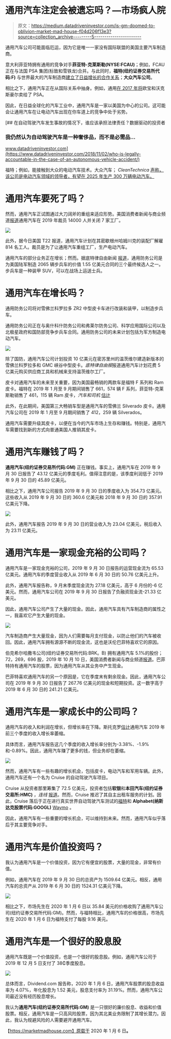 # 通用汽车注定会被遗忘吗？—市场疯人院

> 原文：<https://medium.datadriveninvestor.com/is-gm-doomed-to-oblivion-market-mad-house-f04d206f13e3?source=collection_archive---------5----------------------->

通用汽车公司可能面临厄运，因为它是唯一一家没有国际联盟的美国主要汽车制造商。

意大利菲亚特拥有通用的竞争对手**菲亚特-克莱斯勒(NYSE:FCAU)**；例如，FCAU 正在与法国 PSA 集团(标致和雪铁龙)合并。与此同时，**福特(纽约证券交易所代码:F)** 与世界最大的汽车制造商[建立了日益增长的合作关系](https://media.ford.com/content/fordmedia/fna/us/en/news/2019/07/12/ford-vw.html)；**大众汽车公司**。

相比之下，通用汽车正在从国际关系中抽身。例如，通用[在 2017 年将](https://www.nbcnews.com/business/autos/general-motors-agrees-sale-opel-vauxhall-psa-2-3bn-n729441)欧宝和沃克斯豪尔卖给了 PSA。

因此，在日益全球化的汽车工业中，通用汽车是一家以美国为中心的公司。这可能会让通用汽车在让电动汽车出现在你车道上的竞争中处于劣势。

[](https://www.datadriveninvestor.com/2018/11/02/who-is-legally-accountable-in-the-case-of-an-autonomous-vehicle-accident/) [## 在自动驾驶汽车发生事故的情况下，谁应该承担法律责任？数据驱动的投资者

### 我仍然认为自动驾驶汽车是一种奢侈品，而不是必需品…

www.datadriveninvestor.com](https://www.datadriveninvestor.com/2018/11/02/who-is-legally-accountable-in-the-case-of-an-autonomous-vehicle-accident/) 

福特；例如，能接触到大众的电动汽车技术。大众汽车； *CleanTechnica* [声称，该公司是电动汽车领域的领导者，有望在 2025 年生产 300 万辆电动汽车。](https://cleantechnica.com/2019/12/30/volkswagen-group-aiming-to-produce-3-million-electric-vehicles-in-2025-how-might-it-get-there/)

# 通用汽车要死了吗？

然而，通用汽车正试图通过大刀阔斧的重组来适应形势。美国消费者新闻与商业频道[报道](https://www.cnbc.com/2019/12/23/automakers-cut-jobs-close-factories-to-save-billions-in-2019.html)通用汽车在 2019 年裁员 14000 人并关闭 7 家工厂。

![](img/568fb6d87bcec9d1fee835ffbb4a6142.png)

此外，据今日美国 T22 报道，通用汽车计划在其密歇根州哈姆川克的装配厂解雇 814 名工人。裁员是为了让通用汽车重组工厂，生产电动汽车。

通用汽车的部分业务正在增长；然而。据底特律自由新闻 [报道](https://www.freep.com/story/money/cars/general-motors/2019/12/18/gm-military-vehicles-self-driving/2631919001/)，通用防务公司是为美国陆军制造 2065 辆步兵车的价值 1.55 亿美元合同的三个最终候选人之一。步兵车是一种装甲 SUV，可以在战场上运送士兵。

# 通用汽车在增长吗？

通用防务公司将对雪佛兰科罗拉多 ZR2 中型皮卡车进行改装和装甲，以制造步兵车。

通用防务公司正在与奥什科什防务公司和弗莱尔防务公司、科学应用国际公司以及北极星政府和国防部竞争步兵车合同。通用防务公司的未来计划包括为军方制造电动汽车。

![](img/320832c0c4df1318e9a14760c5756aba.png)

除了国防，通用汽车公司计划投资 10 亿美元在密苏里州的温茨维尔建造新版本的雪佛兰科罗拉多和 GMC 峡谷中型皮卡。*底特律自由报*报道通用汽车计划花费 5 亿美元购买供应商工具和机械来支持温茨维尔工厂。

皮卡对通用汽车的未来至关重要，因为美国最畅销的两款车是福特 F 系列和 Ram 皮卡。福特在 2019 年 1 月至 9 月期间销售了 661，574 辆 F 系列，菲亚特-克莱斯勒销售了 461，115 辆 Ram 皮卡，*汽车和司机* [估计](https://www.caranddriver.com/news/g27041933/best-selling-cars-2019/?slide=24)

此外，在此期间，美国第三大畅销车型是通用汽车的雪佛兰 Silverado 皮卡。通用汽车公司在 2019 年 1 月至 9 月期间销售了 412，259 辆 Silverados。

通用汽车需要升级其皮卡，以便在当今的汽车市场上生存和赚钱。特别是，通用汽车需要找到新的方式向普通美国人推销其皮卡。

# 通用汽车赚钱了吗？

**通用汽车(纽约证券交易所代码:GM)** 正在赚钱。事实上，通用汽车在 2019 年 9 月 30 日报告了 43.12 亿美元的季度毛利。值得注意的是，该季度利润低于 2019 年 9 月 30 日的 45.89 亿美元。

相比之下，通用汽车公司报告 2019 年 9 月 30 日的季度收入为 354.73 亿美元。这些收入从 2019 年 9 月 30 日的 360.6 亿美元和 2018 年 9 月 30 日的 357.91 亿美元下降。

![](img/9462dbc4030ed9e6b4d6a25c13f7e71e.png)

此外，通用汽车报告 2019 年 9 月 30 日的营业收入为 23.04 亿美元，税后收入为 23.11 亿美元。

# 通用汽车是一家现金充裕的公司吗？

通用汽车是一家现金充裕的公司，2019 年 9 月 30 日报告的运营现金流为 65.53 亿美元。通用汽车的季度营业收入从 2019 年 6 月 30 日的 50.76 亿美元上升。

此外，通用汽车报告称，9 月末季度现金流为 27.18 亿美元，高于 6 月份的-6 亿美元。然而，通用汽车公司在 2019 年 9 月 30 日报告了负融资现金流-21.33 亿美元。

因此，通用汽车公司产生了大量的现金。因此，通用汽车具有汽车制造商的属性之一，我喜欢它产生大量的现金。

![](img/345a62db7b0876db2a2e165bdabe3d28.png)

汽车制造商产生大量现金，因为人们需要每月支付现金，以防止他们的汽车被收回。因此，通用汽车拥有源源不断的现金流，这也是沃伦巴菲特喜欢它的原因。

伯克希尔哈撒韦公司(纽约证券交易所代码:BRK。B) 拥有通用汽车 5.1%的股份；72，269，696 股，2019 年 10 月 10 日，美国消费者新闻与商业频道[报道](https://www.cnbc.com/berkshire-hathaway-portfolio/)。巴菲特持有通用汽车的股票，因为通用汽车从其业务中产生现金。

巴菲特喜欢通用汽车的另一个原因是，它在季度末有剩余现金。因此，通用汽车公司在 2019 年 9 月 30 日报告了 267.76 亿美元的现金和短期投资。这一数字高于 2019 年 6 月 30 日的 241.21 亿美元。

# 通用汽车是一家成长中的公司吗？

通用汽车的收入和利润在增长，但增长率在下降。斯托克罗[估计](https://stockrow.com/GM/financials/income/quarterly)通用汽车 2019 年前三个季度的收入增长率萎缩。

具体而言，通用汽车报告这几个季度的收入增长率分别为-3.38%、-1.9%和-0.89%。因此，通用汽车赚了更多的钱，但业务却在萎缩。

![](img/f0e08afeb7e5ffcadec85689491e1bd3.png)

然而，通用汽车有一些有趣的增长机会，包括皮卡，电动汽车和军用车辆。此外，通用汽车还有一个名为 Cruise 的自动驾驶汽车项目。

Cruise 从投资者那里筹集了 72.5 亿美元，投资者包括**软银**和**本田汽车(纽约证券交易所:HMC)** ，*连线* [报道](https://www.wired.com/story/gms-cruise-rolls-back-target-self-driving-cars/)。然而，Cruise 推迟了其自主出租车服务的计划。因此，Cruise 落后于正在进行真实世界自动驾驶汽车测试的[福特](https://www.citylab.com/transportation/2018/12/ford-argo-self-driving-cars-autonomous-vehicles-testing-miami/577303/)和 **Alphabet(纳斯达克股票代码:GOOGL)** [Waymo](https://waymo.com/) 。

因此，通用汽车有一些重要的增长机会，可以维持到未来。然而，通用汽车似乎落后于其主要竞争对手。

# 通用汽车是价值投资吗？

我认为通用汽车是一个价值投资，因为它有便宜的股票，大量的现金，非常有价值。

例如，通用汽车在 2019 年 9 月 30 日的总资产为 1509.64 亿美元。相反，通用汽车的总资产从 2019 年 6 月 30 日的 1524.31 亿美元下降。

![](img/3266ff1acf96fa2768714301ecf86881.png)

相比之下，市场先生在 2020 年 1 月 6 日以 35.84 美元的价格收购了通用汽车公司(纽约证券交易所代码:GM)。然而，与福特相比，通用汽车的价格很高，市场先生在 2020 年 1 月 6 日为福特支付了每股 9.16 美元。

# 通用汽车是一个很好的股息股

通用汽车既是一个价值投资，也是一个很好的股息股。例如，通用汽车公司于 2019 年 12 月 5 日支付了 38₵季度股息。

![](img/3b0f380d45c910c1e5442247bd9424d3.png)

总体而言，Dividend.com 报告称，2020 年 1 月 6 日，通用汽车股票的股息收益率为 4.07%，年化股息为 1.52 美元，股息支付率为 31.19%。然而，通用汽车公司最近没有经历股息增长。

我认为**通用汽车(纽约证券交易所代码:GM)** 是一只很好的廉价股息、收益和价值股票。相反，通用汽车是一只高风险股票，因为其北美业务限制了其增长潜力。因此，我认为规避风险的人需要避开通用汽车。

【https://marketmadhouse.com】原载于 2020 年 1 月 6 日[](https://marketmadhouse.com/is-gm-doomed-to-oblivion/)**。**
